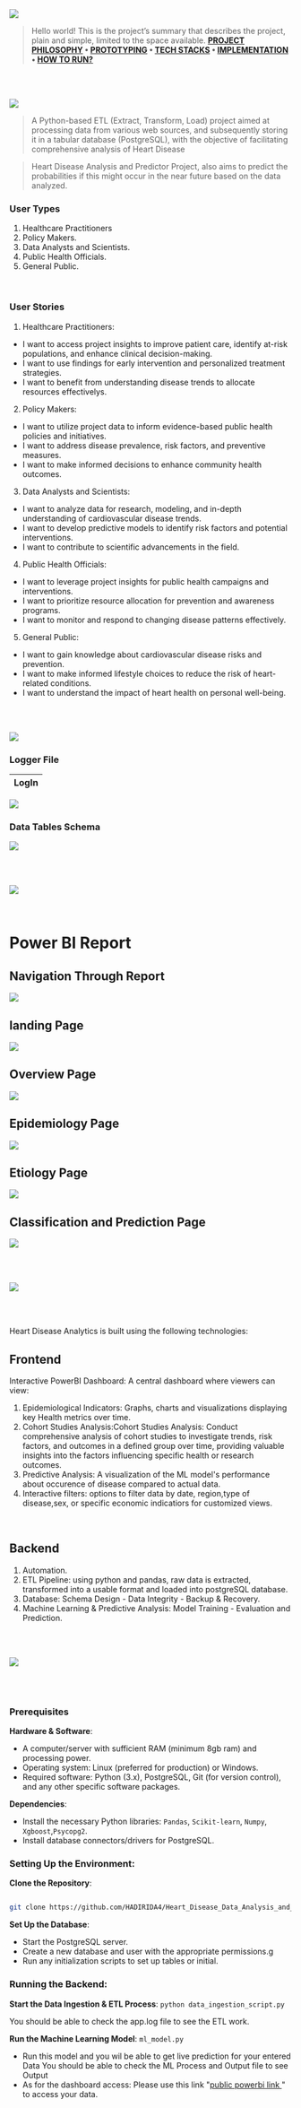 <img  src="readme\title1.svg"/>

<div>

> Hello world! This is the project’s summary that describes the project, plain and simple, limited to the space available.
> **[PROJECT PHILOSOPHY](#project-philosophy) • [PROTOTYPING](#prototyping) • [TECH STACKS](#stacks) • [IMPLEMENTATION](#demo) • [HOW TO RUN?](#run)**

</div>

<br><br>

<!-- project philosophy -->

<a  name="philosophy" ></a>
<img  src="readme/title2.svg" id="project-philosophy"/>

> A Python-based ETL (Extract, Transform, Load) project aimed at processing data from various web sources, and subsequently storing it in a tabular database (PostgreSQL), with the objective of facilitating comprehensive analysis of Heart Disease

> Heart Disease Analysis and Predictor Project, also aims to predict the probabilities if this might occur in the near future based on the data analyzed.<br>

### User Types

1. Healthcare Practitioners
2. Policy Makers.
3. Data Analysts and Scientists.
4. Public Health Officials.
5. General Public.

<br>

### User Stories

1.  Healthcare Practitioners:

- I want to access project insights to improve patient care, identify at-risk populations, and enhance clinical decision-making.
- I want to use findings for early intervention and personalized treatment strategies.
- I want to benefit from understanding disease trends to allocate resources effectivelys.

2.  Policy Makers:

- I want to utilize project data to inform evidence-based public health policies and initiatives.
- I want to address disease prevalence, risk factors, and preventive measures.
- I want to make informed decisions to enhance community health outcomes.

3.  Data Analysts and Scientists:

- I want to analyze data for research, modeling, and in-depth understanding of cardiovascular disease trends.
- I want to develop predictive models to identify risk factors and potential interventions.
- I want to contribute to scientific advancements in the field.

4.  Public Health Officials:

- I want to leverage project insights for public health campaigns and interventions.
- I want to prioritize resource allocation for prevention and awareness programs.
- I want to monitor and respond to changing disease patterns effectively.

5.  General Public:

- I want to gain knowledge about cardiovascular disease risks and prevention.
- I want to make informed lifestyle choices to reduce the risk of heart-related conditions.
- I want to understand the impact of heart health on personal well-being.

<br><br>

<!-- Prototyping -->

<a  name="prototyping" ></a>
<img  src="readme/title3.svg" id="prototyping"/>

### Logger File

| LogIn |
| ----- |

<img  src="readme\logger.png"  id="prototyping"/>

### Data Tables Schema

<img  src="readme\Copy of db_Heart.png"  id="prototyping"/>

<br><br>

<!-- Implementation -->

<a  name="Demo"></a>
<img  src="readme/title4.svg" id="#demo" />

<br>

# Power BI Report

## Navigation Through Report

<img src="readme\OverView.gif" id="prototyping"  />

## landing Page

<img src= "readme\Landing_Page.png" id="prototyping"/>

## Overview Page

<img src= "readme\Overview.png" id="prototyping"/>

## Epidemiology Page

<img src= "readme\epidemiology.png" id="prototyping"/>

## Etiology Page

<img src= "readme\etiology.png" id="prototyping"/>

## Classification and Prediction Page

<img src= "readme\classification and evaluating.png" id="prototyping"/>

<br><br>

<!-- Tech stacks -->

<a  name="Stack"></a>
<img  src="readme\title5.svg" id="Stack"/>

<br><br>

Heart Disease Analytics is built using the following technologies:

## Frontend

Interactive PowerBI Dashboard:
A central dashboard where viewers can view:

1. Epidemiological Indicators: Graphs, charts and visualizations displaying key Health metrics over time.
2. Cohort Studies Analysis:Cohort Studies Analysis: Conduct comprehensive analysis of cohort studies to investigate trends, risk factors, and outcomes in a defined group over time, providing valuable insights into the factors influencing specific health or research outcomes.
3. Predictive Analysis: A visualization of the ML model's performance about occurence of disease compared to actual data.
4. Interactive filters: options to filter data by date, region,type of disease,sex, or specific economic indicatiors for customized views.

<br>

## Backend

1. Automation.
2. ETL Pipeline: using python and pandas, raw data is extracted, transformed into a usable format and loaded into postgreSQL database.
3. Database: Schema Design - Data Integrity - Backup & Recovery.
4. Machine Learning & Predictive Analysis: Model Training - Evaluation and Prediction.

<br>

<br>

<!-- How To Run -->

<a  name="How To Run "  ></a>
<img  src="readme\title6.svg" id="Run"/>

<br><br>

### Prerequisites

**Hardware & Software**:

- A computer/server with sufficient RAM (minimum 8gb ram) and processing power.
- Operating system: Linux (preferred for production) or Windows.
- Required software: Python (3.x), PostgreSQL, Git (for version control), and any other specific software packages.

**Dependencies**:

- Install the necessary Python libraries: `Pandas`, `Scikit-learn`, `Numpy`, `Xgboost`,`Psycopg2`.
- Install database connectors/drivers for PostgreSQL.

### **Setting Up the Environment**:

**Clone the Repository**:

```sh

git clone https://github.com/HADIRIDA4/Heart_Disease_Data_Analysis_and_Predictor

```

**Set Up the Database**:

- Start the PostgreSQL server.
- Create a new database and user with the appropriate permissions.g
- Run any initialization scripts to set up tables or initial.

### **Running the Backend**:

**Start the Data Ingestion & ETL Process**:
`python data_ingestion_script.py`

You should be able to check the app.log file to see the ETL work.

**Run the Machine Learning Model**:
`ml_model.py`

- Run this model and you wil be able to get live prediction for your entered Data
  You should be able to check the ML Process and Output file to see Output
- As for the dashboard access: Please use this link "[public powerbi link ](https://app.powerbi.com/view?r=eyJrIjoiYzE3Nzg2MDItNDY4MC00ZDA6LTlkMGYtNTQ5M2YxM2U3ODVlIiwidCI6IjJhZDk2OTM0LTQzZTUtNDFjMi05NzYxLWYzMzVmZTIxNGNjMyIsImMiOjl9)" to access your data.
